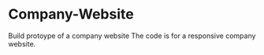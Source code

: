 # Company-Website
Build protoype of a company website
The code is for a responsive company website.
